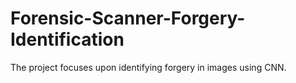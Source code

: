 # Forensic-Scanner-Forgery-Identification
The project focuses upon identifying forgery in images using CNN.
